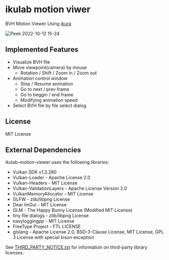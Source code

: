 # ikulab motion viwer

BVH Motion Viewer Using [ikura](https://github.com/ikulab/ikura)

![Peek 2022-10-12 15-24](https://user-images.githubusercontent.com/48763656/195266038-dc9b9f62-c2c4-45ba-8026-d746cb16a5ea.gif)

## Implemented Features

- Visualize BVH file
- Move viewpoint(camera) by mouse
  - Rotation / Shift / Zoom in / Zoom out
- Animation control window
  - Stop / Resume animation
  - Go to next / prev frame
  - Go to beggin / end frame
  - Modifying animation speed
- Select BVH file by file select dialog

## License

MIT License

## External Dependencies

ikulab-motion-viewer uses the following libraries:

- Vulkan SDK v1.3.280
- Vulkan-Loader - Apache License 2.0
- Vulkan-Headers - MIT License
- Vulkan-ValidationLayers - Apache License Version 2.0
- VulkanMemoryAllocator - MIT License
- GLFW - zlib/libpng License
- Dear ImGui - MIT License
- GLM - The Happy Bunny License (Modified MIT License)
- tiny file dialogs - zlib/libpng License
- easyloggingpp - MIT License
- FreeType Project - FTL LICENSE
- glslang - Apache License 2.0, BSD-3-Clause License, MIT License, GPL 3 License with special bison exception

See [THIRD_PARTY_NOTICE.txt](THIRD_PARTY_NOTICE.txt) for information on third-party library licenses.